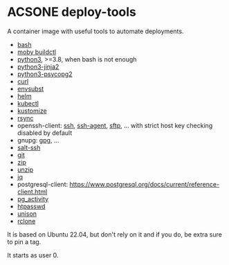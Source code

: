 # ACSONE deploy-tools

A container image with useful tools to automate deployments.

- [bash](https://linux.die.net/man/1/bash)
- [moby buildctl](https://github.com/moby/buildkit)
- [python3](https://www.python.org/doc/), >=3.8, when bash is not enough
- [python3-jinja2](https://jinja.palletsprojects.com/)
- [python3-psycopg2](https://pypi.org/project/psycopg2/)
- [curl](https://linux.die.net/man/1/curl)
- [envsubst](https://linux.die.net/man/1/envsubst)
- [helm](https://helm.sh/)
- [kubectl](https://kubernetes.io/docs/reference/kubectl/overview/)
- [kustomize](https://kubectl.docs.kubernetes.io/references/kustomize/)
- [rsync](https://linux.die.net/man/1/rsync)
- openssh-client: [ssh](https://linux.die.net/man/1/ssh),
  [ssh-agent](https://linux.die.net/man/1/ssh-agent),
  [sftp](https://linux.die.net/man/1/sftp), ... with strict host key checking
  disabled by default
- gnupg: [gpg](https://linux.die.net/man/1/gpg), ...
- [salt-ssh](https://docs.saltproject.io/en/latest/topics/ssh/)
- [git](https://git-scm.com/)
- [zip](https://linux.die.net/man/1/zip)
- [unzip](https://linux.die.net/man/1/unzip)
- [jq](https://stedolan.github.io/jq/)
- postgresql-client: https://www.postgresql.org/docs/current/reference-client.html
- [pg_activity](https://pypi.org/project/pg-activity)
- [htpasswd](https://httpd.apache.org/docs/current/programs/htpasswd.html)
- [unison](https://github.com/bcpierce00/unison)
- [rclone](https://rclone.org)

It is based on Ubuntu 22.04, but don't rely on it and if you do, be
extra sure to pin a tag.

It starts as user 0.
